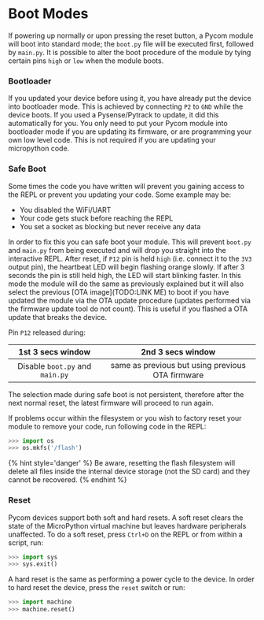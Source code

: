 # Boot Modes

If powering up normally or upon pressing the reset button, a Pycom module will
boot into standard mode; the ``boot.py`` file will be executed first,
followed by ``main.py``. It is possible to alter the boot procedure of the
module by tying certain pins `high` or `low` when the module boots.

### Bootloader

If you updated your device before using it, you have already put the device into
bootloader mode. This is achieved by connecting `P2` to `GND` while the device
boots. If you used a Pysense/Pytrack to update, it did this automatically for
you. You only need to put your Pycom module into bootloader mode if you are
updating its firmware, or are programming your own low level code. This is not
required if you are updating your micropython code.

### Safe Boot

Some times the code you have written will prevent you gaining access to the REPL
or prevent you updating your code. Some example may be:
  - You disabled the WiFi/UART
  - Your code gets stuck before reaching the REPL
  - You set a socket as blocking but never receive any data

In order to fix this you can safe boot your module. This will prevent `boot.py`
and `main.py` from being executed and will drop you straight into the interactive
REPL. After reset, if ``P12`` pin is held `high` (i.e. connect it to the `3V3`
output pin), the heartbeat LED will begin flashing orange slowly.
If after 3 seconds the pin is still held high, the LED will start blinking
faster. In this mode the module will do the same as previously explained but
it will also select the previous [OTA image](TODO:LINK ME) to boot if you have
updated the module via the OTA update procedure (updates performed via the
firmware update tool do not count). This is useful if you flashed a OTA update
that breaks the device.

Pin ``P12`` released during:

| 1st 3 secs window             | 2nd 3 secs window                               |
|:-----------------------------:|:-----------------------------------------------:|
|Disable `boot.py` and `main.py`| same as previous but using previous OTA firmware|


The selection made during safe boot is not persistent, therefore after the next
normal reset, the latest firmware will proceed to run again.

If problems occur within the filesystem or you wish to factory reset your module
to remove your code, run following code in the REPL:

```python
>>> import os
>>> os.mkfs('/flash')
```

{% hint style='danger' %}
Be aware, resetting the flash filesystem will delete all files inside the
internal device storage (not the SD card) and they cannot be recovered.
{% endhint %}

### Reset

Pycom devices support both soft and hard resets. A soft reset clears the state
of the MicroPython virtual machine but leaves hardware peripherals unaffected.
To do a soft reset, press ``Ctrl+D`` on the REPL or from within a script, run:

```python
>>> import sys
>>> sys.exit()
```

A hard reset is the same as performing a power cycle to the device. In order to
hard reset the device, press the ``reset`` switch or run:

```python
>>> import machine
>>> machine.reset()
```
